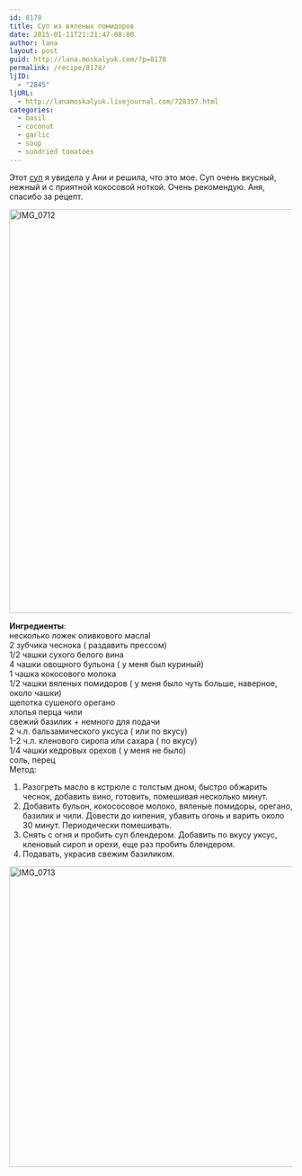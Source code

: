 ```yaml
---
id: 8178
title: Суп из вяленых помидоров
date: 2015-01-11T21:21:47-08:00
author: lana
layout: post
guid: http://lana.moskalyuk.com/?p=8178
permalink: /recipe/8178/
ljID:
  - "2845"
ljURL:
  - http://lanamoskalyuk.livejournal.com/728357.html
categories:
  - basil
  - coconut
  - garlic
  - soup
  - sundried tomatoes
---
```

Этот [суп](http://lifetastesgreat.livejournal.com/118703.html) я увидела у Ани и решила, что это мое. Суп очень вкусный, нежный и с приятной кокосовой ноткой. Очень рекомендую. Аня, спасибо за рецепт.

<img loading="lazy" src="https://farm9.staticflickr.com/8600/16234983436_fe76e4d8b2_c.jpg" alt="IMG_0712" width="800" height="718" /> 

**Ингредиенты**:  
несколько ложек оливкового маслаl  
2 зубчика чеснока ( раздавить прессом)  
1/2 чашки сухого белого вина  
4 чашки овощного бульона ( у меня был куриный)  
1 чашка кокосового молока  
1/2 чашки вяленых помидоров ( у меня было чуть больше, наверное, около чашки)  
щепотка сушеного орегано  
хлопья перца чили  
свежий базилик + немного для подачи  
2 ч.л. бальзамического уксуса ( или по вкусу)  
1-2 ч.л. кленового сиропа или сахара ( по вкусу)  
1/4 чашки кедровых орехов ( у меня не было)  
соль, перец  
Метод:  
1. Разогреть масло в кстрюле с толстым дном, быстро обжарить чеснок, добавить вино, готовить, помешивая несколько минут.  
2. Добавить бульон, кокососовое молоко, вяленые помидоры, орегано, базилик и чили. Довести до кипения, убавить огонь и варить около 30 минут. Периодически помешивать.  
3. Снять с огня и пробить суп блендером. Добавить по вкусу уксус, кленовый сироп и орехи, еще раз пробить блендером.  
4. Подавать, украсив свежим базиликом.

<img loading="lazy" src="https://farm8.staticflickr.com/7545/16260070372_3f42ce4f55_c.jpg" alt="IMG_0713" width="800" height="534" />
